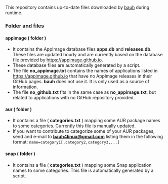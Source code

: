 This repository contains up-to-date files downloaded by [bauh](https://github.com/vinifmor/bauh) during runtime.

### Folder and files

#### appimage ( folder )
- It contains the AppImage database files **apps.db** and **releases.db**. These files are updated hourly and are currently
based on the database file provided by https://appimage.github.io.
- These database files are automatically generated by a script.
- The file **no_appimage.txt** contains the names of applications listed in https://appimage.github.io that have no AppImage releases in their GitHub pages. **bauh** does not use it.
It is only used as a source of information.
- The file **no_github.txt** fits in the same case as **no_appimage.txt**, but related to applications with no GitHub repository provided.

#### aur ( folder )
- It contains a file ( **categories.txt** ) mapping some AUR package names to some categories. Currently this file is manually updated.
- If you want to contribute to categorize some of your AUR packages, send and e-mail to **bauh4linux@gmail.com** listing them in the following format:
```name=category1[,category2,category3,...]```

#### snap ( folder )
- It contains a file ( **categories.txt** ) mapping some Snap application names to some categories. This file is automatically generated by a script.
